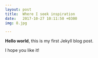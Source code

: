 ```yaml
---
layout: post
title:  Where I seek inspiration
date:   2017-10-27 10:11:50 +0300
img: 8.jpg

---
```

**Hello world**, this is my first Jekyll blog post.

I hope you like it!




